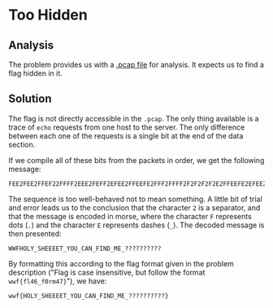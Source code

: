 # Too Hidden

## Analysis

The problem provides us with a [.pcap file](./chall.pcapng) for analysis. It expects us to find a flag hidden in it.

## Solution

The flag is not directly accessible in the `.pcap`. The only thing available is a trace of `echo` requests from one host to the server. The only difference between each one of the requests is a single bit at the end of the data section. 

If we compile all of these bits from the packets in order, we get the following message:

```
FEE2FEE2FFEF22FFFF2EEE2FEFF2EFEE2FFEEFE2FFF2FFFF2F2F2F2F2E2FFEEFE2EFEE2EEE2FFE2FFEEFE2EFEF2FE2EF2FFEEFE2FFEF2FF2EF2EFF2FFEEFE2EE2F2FFEEFE2FFEEFF2FFEEFF2FFEEFF2FFEEFF2FFEEFF2FFEEFF2FFEEFF2FFEEFF2FFEEFF2FFEEFF2
```

The sequence is too well-behaved not to mean something. A little bit of trial and error leads us to the conclusion that the character `2` is a separator, and that the message is encoded in morse, where the character `F` represents dots (`.`) and the character `E` represents dashes (`_`). The decoded message is then presented:

```
WWFHOLY_SHEEEET_YOU_CAN_FIND_ME_??????????
```

By formatting this according to the flag format given in the problem description ("Flag is case insensitive, but follow the format `wwf{fl46_f0rm47}`"), we have:

```
wwf{HOLY_SHEEEET_YOU_CAN_FIND_ME_??????????}
```